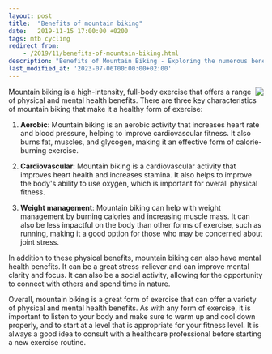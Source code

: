 ```yaml
---
layout: post
title:  "Benefits of mountain biking"
date:   2019-11-15 17:00:00 +0200
tags: mtb cycling
redirect_from:
    - /2019/11/benefits-of-mountain-biking.html
description: "Benefits of Mountain Biking - Exploring the numerous benefits of engaging in mountain biking."
last_modified_at: '2023-07-06T00:00:00+02:00'
---
```


<img style="float: right;" src="https://i.imgur.com/mBJvvdRm.jpg?1">
Mountain biking is a high-intensity, full-body exercise that offers a range of physical and mental health benefits. There are three key characteristics of mountain biking that make it a healthy form of exercise:

1. **Aerobic**: Mountain biking is an aerobic activity that increases heart rate and blood pressure, helping to improve cardiovascular fitness. It also burns fat, muscles, and glycogen, making it an effective form of calorie-burning exercise.

2. **Cardiovascular**: Mountain biking is a cardiovascular activity that improves heart health and increases stamina. It also helps to improve the body's ability to use oxygen, which is important for overall physical fitness.

3. **Weight management**: Mountain biking can help with weight management by burning calories and increasing muscle mass. It can also be less impactful on the body than other forms of exercise, such as running, making it a good option for those who may be concerned about joint stress.

In addition to these physical benefits, mountain biking can also have mental health benefits. It can be a great stress-reliever and can improve mental clarity and focus. It can also be a social activity, allowing for the opportunity to connect with others and spend time in nature.

Overall, mountain biking is a great form of exercise that can offer a variety of physical and mental health benefits. As with any form of exercise, it is important to listen to your body and make sure to warm up and cool down properly, and to start at a level that is appropriate for your fitness level. It is always a good idea to consult with a healthcare professional before starting a new exercise routine.
